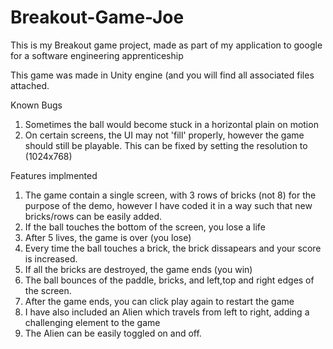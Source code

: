 # Breakout-Game-Joe
This is my Breakout game project, made as part of my application to google for a software engineering apprenticeship 

This game was made in Unity engine (and you will find all associated files attached.

Known Bugs
1) Sometimes the ball would become stuck in a horizontal plain on motion
2) On certain screens, the UI may not 'fill' properly, however the game should still be playable. This can be fixed by setting the resolution to (1024x768)

Features implmented 
1) The game contain a single screen, with 3 rows of bricks (not 8) for the purpose of the demo, however I have coded it in a way such that new bricks/rows can be easily added.
2) If the ball touches the bottom of the screen, you lose a life
3) After 5 lives, the game is over (you lose)
4) Every time the ball touches a brick, the brick dissapears and your score is increased.
5) If all the bricks are destroyed, the game ends (you win)
6) The ball bounces of the paddle, bricks, and left,top and right edges of the screen.
7) After the game ends, you can click play again to restart the game
8) I have also included an Alien which travels from left to right, adding a challenging element to the game
9) The Alien can be easily toggled on and off.
